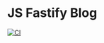 # JS Fastify Blog
[![CI](https://github.com/orishko/devops-for-programmers/actions/workflows/workflow.yml/badge.svg)](https://github.com/orishko/devops-for-programmers/actions/workflows/workflow.yml)

